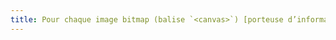 ```yaml
---
title: Pour chaque image bitmap (balise `<canvas>`) [porteuse d’information](#image-porteuse-d-information), qui implémente une référence à une [description détaillée](#description-detaillee-image) adjacente, cette référence est-elle correctement restituée par les technologies d’assistance ?
---
```

